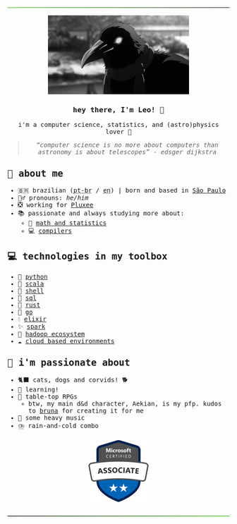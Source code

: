 <samp>
<div align="center">
  <p><img src="https://github.com/leomoreno11/leomoreno11/blob/main/materials/green-to-black.png" alt="Header Image" /></p>
  <p><img width="320" alt="Matthew receiving a head rub" src="https://raw.githubusercontent.com/leomoreno11/leomoreno11/main/materials/crow.gif" /></p>
  <h3>hey there, I'm Leo! 👋</h3>
  <p>i'm a computer science, statistics, and (astro)physics lover 🌌</p>
  <blockquote><i>“computer science is no more about computers than astronomy is about telescopes” - edsger dijkstra</i></blockquote>
</div>

<h2>🔭 about me</h2>
<ul>
  <li>🇧🇷 brazilian (<abbr title="Portuguese - Brazil">pt-br</abbr> / <abbr title="English">en</abbr>) | born and based in <a href="https://en.wikipedia.org/wiki/S%C3%A3o_Paulo" target="_blank">São Paulo</a></li>
  <li>🧛‍♂️ pronouns: <i>he/him</i></li>
  <li>❎ working for <a href="https://www.pluxeegroup.com/who-we-are/" target="_blank">Pluxee</a></li>
  <li>📚 passionate and always studying more about:
    <ul>
      <li>🧮 <a href="https://en.wikipedia.org/wiki/Statistics" target="_blank">math and statistics</a></li>
      <li>💻 <a href="https://en.wikipedia.org/wiki/Compiler" target="_blank">compilers</a></li>
    </ul>
  </li>
</ul>

<h2>💻 technologies in my toolbox</h2>
<ul>
  <li>🐍 <a href="https://www.python.org/" target="_blank">python</a></li>
  <li>🍓 <a href="https://www.scala-lang.org/" target="_blank">scala</a></li>
  <li>🐚 <a href="https://en.wikipedia.org/wiki/Shell_script" target="_blank">shell</a></li>
  <li>💾 <a href="https://en.wikipedia.org/wiki/SQL" target="_blank">sql</a></li>  
  <li>🦀 <a href="https://www.rust-lang.org/" target="_blank">rust</a></li>
  <li>🐹 <a href="https://go.dev/" target="_blank">go</a></li>
  <li>💧 <a href="https://elixir-lang.org/" target="_blank">elixir</a></li>
  <li>✨️ <a href="https://en.wikipedia.org/wiki/Apache_Spark" target="_blank">spark</a></li>
  <li>🐘 <a href="https://en.wikipedia.org/wiki/Hadoop" target="_blank">hadoop ecosystem</a></li>
  <li>☁️ <a href="https://en.wikipedia.org/wiki/Cloud_computing" target="_blank">cloud based environments</a></li>
</ul>

<h2>🖤 i'm passionate about</h2>
<ul>
  <li>🐈‍⬛ cats, dogs and corvids! 🐕</li>
  <li>📖 learning!</li>
  <li>🎲 table-top RPGs
    <ul>
      <li>btw, my main d&d character, Aekian, is my pfp. kudos to <a href="https://instagram.com/lucipuurr_?igshid=MzRlODBiNWFlZA==" target="_blank">bruna</a> for creating it for me</li>
    </ul>
  </li>
  <li>🎸 some heavy music</li>
  <li>⛈️ rain-and-cold combo</li>
</ul>

<p align="center">
  <a href="https://learn.microsoft.com/api/credentials/share/en-us/LeonardoMoreno-9310/E5F1078CE707AA82?sharingId=48B8115A64A7D19E" target="_blank">
    <img width="150" src="https://raw.githubusercontent.com/leomoreno11/leomoreno11/main/materials/microsoft-certified-associate-badge.png" alt="Microsoft Certified Associate Badge" />
  </a>
</p>

<p align="center"><img src="https://github.com/leomoreno11/leomoreno11/blob/main/materials/black-to-green.png" alt="Footer Image" /></p>
</samp>
